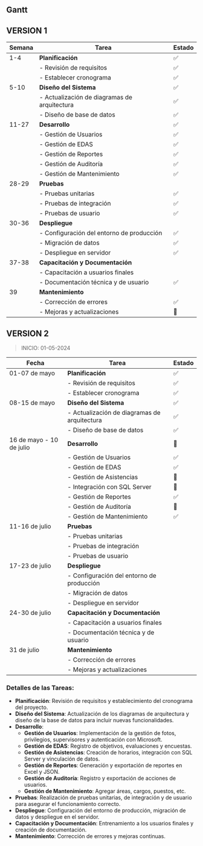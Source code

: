 ## Gantt

## VERSION 1

| Semana | Tarea                                    | Estado |
|--------|------------------------------------------|--------|
| 1-4   | **Planificación**                        | ✅      |
|        | - Revisión de requisitos                 | ✅      |
|        | - Establecer cronograma                  | ✅      |
| 5-10    | **Diseño del Sistema**                   | ✅      |
|        | - Actualización de diagramas de arquitectura  | ✅      |
|        | - Diseño de base de datos                | ✅      |
| 11-27   | **Desarrollo**                           | ✅      |
|        | - Gestión de Usuarios                    | ✅      |
|        | - Gestión de EDAS                        | ✅      |
|        | - Gestión de Reportes                    | ✅      |
|        | - Gestión de Auditoría                   | ✅      |
|        | - Gestión de Mantenimiento               | ✅      |
| 28-29  | **Pruebas**                              |        |
|        | - Pruebas unitarias                      |  ✅      |
|        | - Pruebas de integración                 |  ✅      |
|        | - Pruebas de usuario                     |  ✅      |
| 30-36  | **Despliegue**                           |        |
|        | - Configuración del entorno de producción|  ✅    |
|        | - Migración de datos                     |   ✅     |
|        | - Despliegue en servidor                 |  ✅   |
| 37-38  | **Capacitación y Documentación**         |        |
|        | - Capacitación a usuarios finales        |        |
|        | - Documentación técnica y de usuario     |   ✅     |
| 39     | **Mantenimiento**                        |        |
|        | - Corrección de errores                  |   ✅     |
|        | - Mejoras y actualizaciones              |   🔄     |

## VERSION 2


> INICIO: 01-05-2024


| Fecha           | Tarea                                    | Estado |
|-----------------|------------------------------------------|--------|
| 01-07 de mayo   | **Planificación**                        | ✅      |
|                 | - Revisión de requisitos                 | ✅      |
|                 | - Establecer cronograma                  | ✅      |
| 08-15 de mayo   | **Diseño del Sistema**                   | ✅      |
|                 | - Actualización de diagramas de arquitectura | ✅   |
|                 | - Diseño de base de datos                | ✅      |
| 16 de mayo - 10 de julio | **Desarrollo**                  | 🔄      |
|                 | - Gestión de Usuarios                    | ✅      |
|                 | - Gestión de EDAS                        | ✅      |
|                 | - Gestión de Asistencias                 | 🔄      |
|                 | - Integración con SQL Server             | 🔄      |
|                 | - Gestión de Reportes                    | ✅      |
|                 | - Gestión de Auditoría                   | 🔄      |
|                 | - Gestión de Mantenimiento               | ✅      |
| 11-16 de julio  | **Pruebas**                              |        |
|                 | - Pruebas unitarias                      |        |
|                 | - Pruebas de integración                 |        |
|                 | - Pruebas de usuario                     |        |
| 17-23 de julio  | **Despliegue**                           |        |
|                 | - Configuración del entorno de producción|        |
|                 | - Migración de datos                     |        |
|                 | - Despliegue en servidor                 |        |
| 24-30 de julio  | **Capacitación y Documentación**         |        |
|                 | - Capacitación a usuarios finales        |        |
|                 | - Documentación técnica y de usuario     |        |
| 31 de julio     | **Mantenimiento**                        |        |
|                 | - Corrección de errores                  |        |
|                 | - Mejoras y actualizaciones              |        |

### Detalles de las Tareas:

- **Planificación**: Revisión de requisitos y establecimiento del cronograma del proyecto.
- **Diseño del Sistema**: Actualización de los diagramas de arquitectura y diseño de la base de datos para incluir nuevas funcionalidades.
- **Desarrollo**: 
  - **Gestión de Usuarios**: Implementación de la gestión de fotos, privilegios, supervisores y autenticación con Microsoft.
  - **Gestión de EDAS**: Registro de objetivos, evaluaciones y encuestas.
  - **Gestión de Asistencias**: Creación de horarios, integración con SQL Server y vinculación de datos.
  - **Gestión de Reportes**: Generación y exportación de reportes en Excel y JSON.
  - **Gestión de Auditoría**: Registro y exportación de acciones de usuarios.
  - **Gestión de Mantenimiento**: Agregar áreas, cargos, puestos, etc.
- **Pruebas**: Realización de pruebas unitarias, de integración y de usuario para asegurar el funcionamiento correcto.
- **Despliegue**: Configuración del entorno de producción, migración de datos y despliegue en el servidor.
- **Capacitación y Documentación**: Entrenamiento a los usuarios finales y creación de documentación.
- **Mantenimiento**: Corrección de errores y mejoras continuas.
